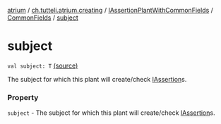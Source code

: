 [atrium](../../../index.md) / [ch.tutteli.atrium.creating](../../index.md) / [IAssertionPlantWithCommonFields](../index.md) / [CommonFields](index.md) / [subject](.)

# subject

`val subject: T` [(source)](https://github.com/robstoll/atrium/tree/master/atrium-api/src/main/kotlin/ch/tutteli/atrium/creating/IAssertionPlantWithCommonFields.kt#L35)

The subject for which this plant will create/check [IAssertion](../../../ch.tutteli.atrium.assertions/-i-assertion/index.md)s.

### Property

`subject` - The subject for which this plant will create/check [IAssertion](../../../ch.tutteli.atrium.assertions/-i-assertion/index.md)s.